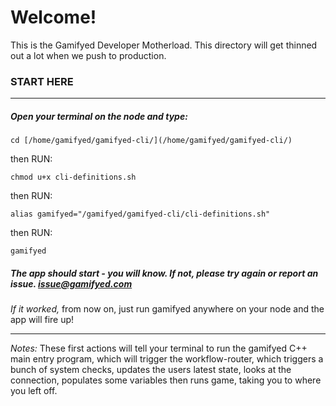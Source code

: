 # Welcome!

This is the Gamifyed Developer Motherload. This directory will get thinned out a lot when we push to production.

### START HERE

***

##### Open your terminal on the node and type:

`cd [/home/gamifyed/gamifyed-cli/](/home/gamifyed/gamifyed-cli/)`

then RUN:

`chmod u+x cli-definitions.sh`

then RUN:

`alias gamifyed="/gamifyed/gamifyed-cli/cli-definitions.sh"`

then RUN:

`gamifyed`

##### The app should start - you will know. If not, please try again or report an issue. issue@gamifyed.com

*If it worked,* from now on, just run gamifyed anywhere on your node and the app will fire up!

***

*Notes:* These first actions will tell your terminal to run the gamifyed C++ main entry program, which will trigger the workflow-router, which triggers a bunch of system checks, updates the users latest state, looks at the connection, populates some variables then runs game, taking you to where you left off. 



